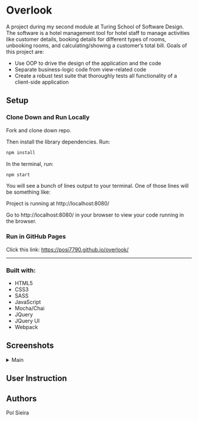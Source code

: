 # Overlook

A project during my second module at Turing School of Software Design. The software is a hotel management tool for hotel staff to manage activities like customer details, booking details for different types of rooms, unbooking rooms, and calculating/showing a customer’s total bill. Goals of this project are:

* Use OOP to drive the design of the application and the code
* Separate business-logic code from view-related code
* Create a robust test suite that thoroughly tests all functionality of a client-side application

## Setup

### Clone Down and Run Locally

Fork and clone down repo.

Then install the library dependencies. Run:

```bash
npm install
```

In the terminal, run:

```bash
npm start
```

You will see a bunch of lines output to your terminal. One of those lines will be something like:

Project is running at http://localhost:8080/

Go to http://localhost:8080/ in your browser to view your code running in the browser.

### Run in GitHub Pages

Click this link: https://posi7790.github.io/overlook/

---

### Built with:

* HTML5
* CSS3
* SASS
* JavaScript
* Mocha/Chai
* JQuery
* JQuery UI
* Webpack

## Screenshots

<details>
  <summary>Main</summary>
       
</details>


## User Instruction



## Authors

Pol Sieira


